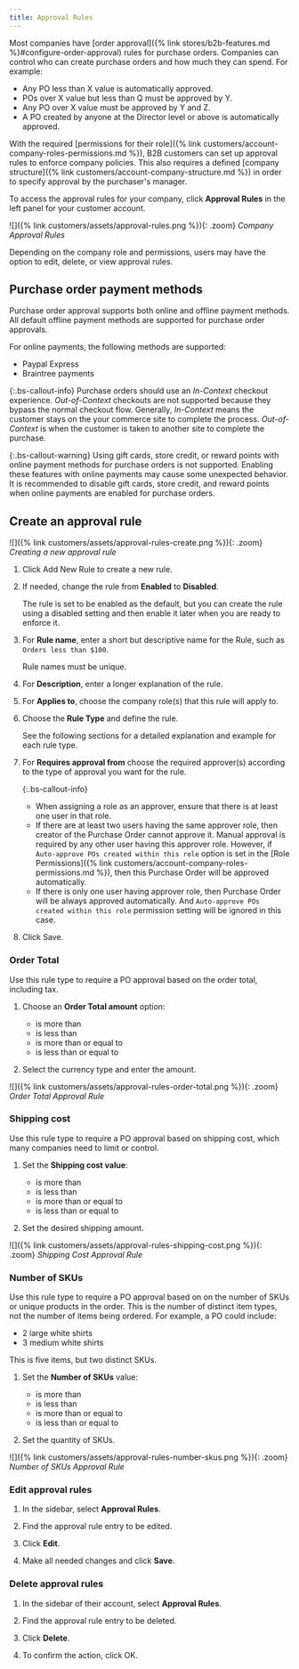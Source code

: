 ```yaml
---
title: Approval Rules
---
```


Most companies have [order approval]({% link stores/b2b-features.md %}#configure-order-approval) rules for purchase orders. Companies can control who can create purchase orders and how much they can spend.
For example:

* Any PO less than X value is automatically approved.
* POs over X value but less than Q must be approved by Y.
* Any PO over X value must be approved by Y and Z.
* A PO created by anyone at the Director level or above is automatically approved.

With the required [permissions for their role]({% link customers/account-company-roles-permissions.md %}), B2B customers can set up approval rules to enforce company policies. This also requires a defined [company structure]({% link customers/account-company-structure.md %}) in order to specify approval by the purchaser's manager.

To access the approval rules for your company, click **Approval Rules** in the left panel for your customer account.

![]({% link customers/assets/approval-rules.png %}){: .zoom}
_Company Approval Rules_

Depending on the company role and permissions, users may have the option to edit, delete, or view approval rules.

## Purchase order payment methods

Purchase order approval supports both online and offline payment methods.
All default offline payment methods are supported for purchase order approvals.

For online payments, the following methods are supported:

* Paypal Express
* Braintree payments

{:.bs-callout-info}
Purchase orders should use an _In-Context_ checkout experience. _Out-of-Context_ checkouts are not supported because they bypass the normal checkout flow.
Generally, _In-Context_ means the customer stays on the your commerce site to complete the process. _Out-of-Context_ is when the customer is taken to another site to complete the purchase.

{:.bs-callout-warning}
Using gift cards, store credit, or reward points with online payment methods for purchase orders is not supported. Enabling these features with online payments may cause some unexpected behavior. It is recommended to disable gift cards, store credit, and reward points when online payments are enabled for purchase orders.

## Create an approval rule

![]({% link customers/assets/approval-rules-create.png %}){: .zoom}
_Creating a new approval rule_

1. Click <span class="btn">Add New Rule<span> to create a new rule.

1. If needed, change the rule from **Enabled** to **Disabled**.

   The rule is set to be enabled as the default, but you can create the rule using a disabled setting and then enable it later when you are ready to enforce it.

1. For **Rule name**, enter a short but descriptive name for the Rule, such as `Orders less than $100`.

   Rule names must be unique.

1. For **Description**, enter a longer explanation of the rule.

1. For **Applies to**, choose the company role(s) that this rule will apply to.

1. Choose the **Rule Type** and define the rule.

   See the following sections for a detailed explanation and example for each rule type.

1. For **Requires approval from** choose the required approver(s) according to the type of approval you want for the rule.

   {:.bs-callout-info}
   * When assigning a role as an approver, ensure that there is at least one user in that role.
   * If there are at least two users having the same approver role, then creator of the Purchase Order cannot approve it. Manual approval is required by any other user having this approver role. However, if `Auto-approve POs created within this role` option is set in the [Role Permissions]({% link customers/account-company-roles-permissions.md %}), then this Purchase Order will be approved automatically.
   * If there is only one user having approver role, then Purchase Order will be always approved automatically. And `Auto-approve POs created within this role` permission setting will be ignored in this case.

1. Click <span class="btn">Save</span>.

### Order Total

Use this rule type to require a PO approval based on the order total, including tax.

1. Choose an **Order Total amount** option:

   * is more than
   * is less than
   * is more than or equal to
   * is less than or equal to

1. Select the currency type and enter the amount.

![]({% link customers/assets/approval-rules-order-total.png %}){: .zoom}
_Order Total Approval Rule_

### Shipping cost

Use this rule type to require a PO approval based on shipping cost, which many companies need to limit or control.

1. Set the **Shipping cost value**:

   * is more than
   * is less than
   * is more than or equal to
   * is less than or equal to

1. Set the desired shipping amount.

![]({% link customers/assets/approval-rules-shipping-cost.png %}){: .zoom}
_Shipping Cost Approval Rule_

### Number of SKUs

Use this rule type to require a PO approval based on on the number of SKUs or unique products in the order. This is the number of distinct item types, not the number of items being ordered. For example, a PO could include:

* 2 large white shirts
* 3 medium white shirts

This is five items, but two distinct SKUs.

1. Set the **Number of SKUs** value:

   * is more than
   * is less than
   * is more than or equal to
   * is less than or equal to

1. Set the quantity of SKUs.

![]({% link customers/assets/approval-rules-number-skus.png %}){: .zoom}
_Number of SKUs Approval Rule_

### Edit approval rules

1. In the sidebar, select **Approval Rules**.

1. Find the approval rule entry to be edited.

1. Click **Edit**.

1. Make all needed changes and click **Save**.

### Delete approval rules

1. In the sidebar of their account, select **Approval Rules**.

1. Find the approval rule entry to be deleted.

1. Click **Delete**.

1. To confirm the action, click <span class="btn">OK<span>.
